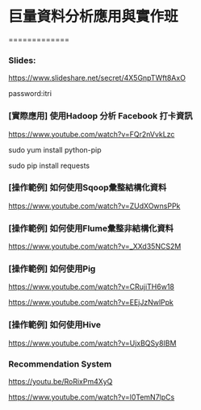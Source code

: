 # 巨量資料分析應用與實作班
=============

### Slides:
https://www.slideshare.net/secret/4X5GnpTWft8AxO

password:itri

### [實際應用] 使用Hadoop 分析 Facebook 打卡資訊
https://www.youtube.com/watch?v=FQr2nVvkLzc

sudo yum install python-pip

sudo pip install requests

### [操作範例] 如何使用Sqoop彙整結構化資料
https://www.youtube.com/watch?v=ZUdXOwnsPPk

### [操作範例] 如何使用Flume彙整非結構化資料
https://www.youtube.com/watch?v=_XXd35NCS2M

### [操作範例] 如何使用Pig
https://www.youtube.com/watch?v=CRujiTH6w18

https://www.youtube.com/watch?v=EEjJzNwlPpk

### [操作範例] 如何使用Hive
https://www.youtube.com/watch?v=UjxBQSy8IBM

### Recommendation System

https://youtu.be/RoRixPm4XyQ

https://www.youtube.com/watch?v=l0TemN7lpCs


